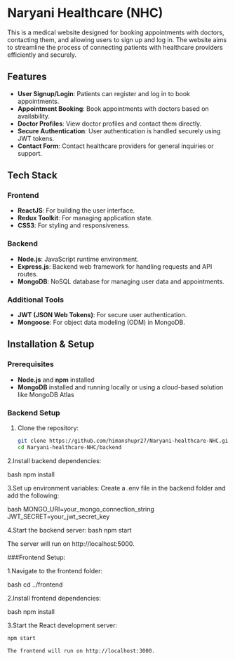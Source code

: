# Naryani Healthcare (NHC)

This is a medical website designed for booking appointments with doctors, contacting them, and allowing users to sign up and log in. The website aims to streamline the process of connecting patients with healthcare providers efficiently and securely.

## Features

- **User Signup/Login**: Patients can register and log in to book appointments.
- **Appointment Booking**: Book appointments with doctors based on availability.
- **Doctor Profiles**: View doctor profiles and contact them directly.
- **Secure Authentication**: User authentication is handled securely using JWT tokens.
- **Contact Form**: Contact healthcare providers for general inquiries or support.

## Tech Stack

### Frontend
- **ReactJS**: For building the user interface.
- **Redux Toolkit**: For managing application state.
- **CSS3**: For styling and responsiveness.

### Backend
- **Node.js**: JavaScript runtime environment.
- **Express.js**: Backend web framework for handling requests and API routes.
- **MongoDB**: NoSQL database for managing user data and appointments.

### Additional Tools
- **JWT (JSON Web Tokens)**: For secure user authentication.
- **Mongoose**: For object data modeling (ODM) in MongoDB.

## Installation & Setup

### Prerequisites
- **Node.js** and **npm** installed
- **MongoDB** installed and running locally or using a cloud-based solution like MongoDB Atlas

### Backend Setup

1. Clone the repository:
   ```bash
   git clone https://github.com/himanshupr27/Naryani-healthcare-NHC.git
   cd Naryani-healthcare-NHC/backend
   
2.Install backend dependencies:

bash
npm install 

3.Set up environment variables:
Create a .env file in the backend folder and add the following:

bash
MONGO_URI=your_mongo_connection_string
JWT_SECRET=your_jwt_secret_key

4.Start the backend server:
bash
npm start

The server will run on http://localhost:5000.

###Frontend Setup:

1.Navigate to the frontend folder:

bash
cd ../frontend

2.Install frontend dependencies:

bash
npm install

3.Start the React development server:

```bash
npm start

The frontend will run on http://localhost:3000.
